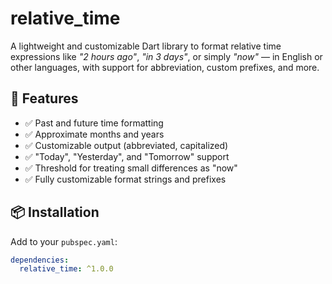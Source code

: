# relative_time

A lightweight and customizable Dart library to format relative time expressions like _"2 hours ago"_, _"in 3 days"_, or simply _"now"_ — in English or other languages, with support for abbreviation, custom prefixes, and more.

## 🚀 Features

- ✅ Past and future time formatting
- ✅ Approximate months and years
- ✅ Customizable output (abbreviated, capitalized)
- ✅ "Today", "Yesterday", and "Tomorrow" support
- ✅ Threshold for treating small differences as "now"
- ✅ Fully customizable format strings and prefixes

## 📦 Installation

Add to your `pubspec.yaml`:

```yaml
dependencies:
  relative_time: ^1.0.0
